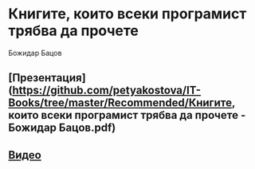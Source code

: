 # Книгите, които всеки програмист трябва да прочете
Божидар Бацов

## [Презентация](https://github.com/petyakostova/IT-Books/tree/master/Recommended/Книгите, които всеки програмист трябва да прочете - Божидар Бацов.pdf)

## [Видео](https://www.youtube.com/watch?v=H6OQ2RESp4s&feature=youtu.be&t=1s)